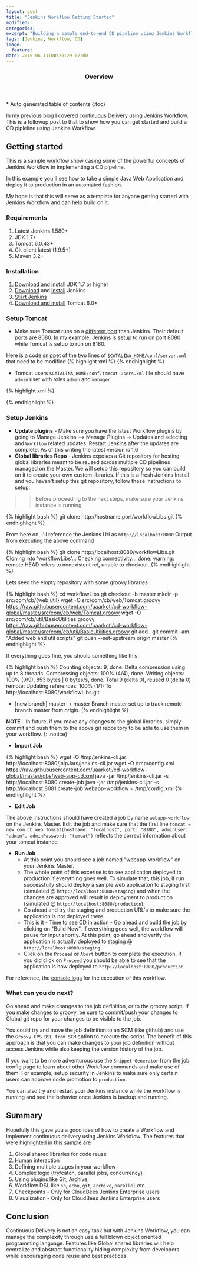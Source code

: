 ```yaml
---
layout: post
title: "Jenkins Workflow Getting Started"
modified:
categories:
excerpt: "Building a sample end-to-end CD pipeline using Jenkins Workflow"
tags: [Jenkins, Workflow, CD]
image:
  feature:
date: 2015-06-11T00:39:29-07:00
---
```

<section id="table-of-contents" class="toc">
  <header>
    <h3>Overview</h3>
  </header>
<div id="drawer" markdown="1">
*  Auto generated table of contents
{:toc}
</div>
</section><!-- /#table-of-contents -->

In my previous [blog](http://udaypal.com/2015-04-08-continuous-delivery-using-jenkins-workflow/) I covered continuous Delivery using Jenkins Workflow. This is a followup post to that to show how you can get started and build a CD pipleline using Jenkins Workflow.

## Getting started

This is a sample workflow show casing some of the powerful concepts of Jenkins Workflow in implementing a CD pipeline.

In this example you'll see how to take a simple Java Web Application and deploy it to production in an automated fashion.

My hope is that this will serve as a template for anyone getting started with Jenkins Workflow and can help build on it.

### Requirements

1. Latest Jenkins 1.580+
2. JDK 1.7+
3. Tomcat 6.0.43+
4. Git client latest (1.9.5+)
5. Maven 3.2+

### Installation

1. [Download and install](http://www.oracle.com/technetwork/java/javase/downloads/index.html) JDK 1.7 or higher
2. [Download](https://jenkins-ci.org/) and [install](https://wiki.jenkins-ci.org/display/JENKINS/Installing+Jenkins) Jenkins
3. [Start Jenkins](https://wiki.jenkins-ci.org/display/JENKINS/Starting+and+Accessing+Jenkins)
4. [Download and install](https://tomcat.apache.org/download-60.cgi) Tomcat 6.0+

### Setup Tomcat

- Make sure Tomcat runs on a [different port](http://www.mkyong.com/tomcat/how-to-change-tomcat-default-port/) than Jenkins. Their default ports are 8080. In my example, Jenkins is setup to run on port 8080 while Tomcat is setup to run on 8180.

Here is a code snippet of the two lines of `$CATALINA_HOME/conf/server.xml` that need to be modified
{% highlight xml %}
<Connector port="8180" protocol="HTTP/1.1"
           connectionTimeout="20000"
           redirectPort="8443" />
<Connector port="8109" protocol="AJP/1.3" redirectPort="8443" />
{% endhighlight %}

- Tomcat users `$CATALINA_HOME/conf/tomcat-users.xml` file should have `admin` user with roles `admin` and `manager`

{% highlight xml %}
<?xml version='1.0' encoding='utf-8'?>
<tomcat-users>
  <role rolename="tomcat"/>
  <role rolename="role1"/>
  <role rolename="admin"/>
  <role rolename="manager"/>
  <user username="tomcat" password="tomcat" roles="tomcat"/>
  <user username="admin" password="tomcat" roles="admin,manager"/>
</tomcat-users>
{% endhighlight %}

### Setup Jenkins

- **Update plugins** - Make sure you have the latest Workflow plugins by going to Manage Jenkins --> Manage Plugins -> Updates and selecting and `Workflow` related updates. Restart Jenkins after the updates are complete. As of this writing the latest version is 1.6
- **Global libraries Repo** - Jenkins exposes a Git repository for hosting global libraries meant to be reused across multiple CD pipelines managed on the Master. We will setup this repository so you can build on it to create your own custom libraries. If this is a fresh Jenkins Install and you haven't setup this git repository, follow these instructions to setup.

>> Before proceeding to the next steps, make sure your Jenkins instance is running


{% highlight bash %}
git clone http://hostname:port/workflowLibs.git
{% endhighlight %}

From here on, I'll reference the Jenkins Url as `http://localhost:8080`
Output from executing the above command

{% highlight bash %}
git clone http://localhost:8080/workflowLibs.git
Cloning into 'workflowLibs'...
Checking connectivity... done.
warning: remote HEAD refers to nonexistent ref, unable to checkout.
{% endhighlight %}

Lets seed the empty repository with some groovy libraries

{% highlight bash %}
cd workflowLibs
git checkout -b master
mkdir -p src/com/cb/{web,util}
wget -O src/com/cb/web/Tomcat.groovy https://raw.githubusercontent.com/uaarkoti/cd-workflow-global/master/src/com/cb/web/Tomcat.groovy
wget -O src/com/cb/util/BasicUtilities.groovy https://raw.githubusercontent.com/uaarkoti/cd-workflow-global/master/src/com/cb/util/BasicUtilities.groovy
git add .
git commit -am "Added web and util scripts"
git push --set-upstream origin master
{% endhighlight %}

If everything goes fine, you should something like this

{% highlight bash %}
Counting objects: 9, done.
Delta compression using up to 8 threads.
Compressing objects: 100% (4/4), done.
Writing objects: 100% (9/9), 853 bytes | 0 bytes/s, done.
Total 9 (delta 0), reused 0 (delta 0)
remote: Updating references: 100% (1/1)
To http://localhost:8080/workflowLibs.git
 * [new branch]      master -> master
Branch master set up to track remote branch master from origin.
{% endhighlight %}

**NOTE** - In future, if you make any changes to the global libraries, simply commit and push them to the above git repository to be able to use them in your workflow.
{: .notice}

- **Import Job**

{% highlight bash %}
wget -O /tmp/jenkins-cli.jar http://localhost:8080/jnlpJars/jenkins-cli.jar
wget -O /tmp/config.xml https://raw.githubusercontent.com/uaarkoti/cd-workflow-global/master/jobs/web-app-cd.xml
java -jar /tmp/jenkins-cli.jar -s http://localhost:8080 create-job
java -jar /tmp/jenkins-cli.jar -s http://localhost:8081 create-job webapp-workflow < /tmp/config.xml
{% endhighlight %}

- **Edit Job**

The above instructions should have created a job by name `webapp-workflow` on the Jenkins Master. Edit the job and make sure that the first line `tomcat = new com.cb.web.Tomcat(hostname: "localhost", port: "8180", adminUser: "admin", adminPassword: "tomcat")` reflects the correct information about your tomcat instance.

- **Run Job**
  - At this point you should see a job named "webapp-workflow" on your Jenkins Master.
  - The whole point of this excerise is to see application deployed to production if everything goes well. To simulate that, this job, if run successfully should deploy a sample web applicaiton to staging first (simulated @ `http://localhost:8080/staging`) and when the changes are approved will result in deployment to production (simulated @ `http://localhost:8080/production`).
  - Go ahead and try the staging and production URL's to make sure the application is not deployed there.
  - This is it - Time to see CD in action - Go ahead and build the job by clicking on "Build Now". If everything goes well, the workflow will pause for input shortly. At this point, go ahead and verify the application is actually deployed to staging @ `http://localhost:8080/staging`
  - Click on the `Proceed` or `Abort` button to complete the execution. If you did click on `Proceed` you should be able to see that the application is how deployed to `http://localhost:8080/production`

For reference, the [console logs](https://gist.github.com/uaarkoti/2fe83745d361a261a387) for the execution of this workflow.

### What can you do next?

Go ahead and make changes to the job definition, or to the groovy script. If you make changes to groovy, be sure to commit/push your changes to Global git repo for your changes to be visible to the job.

You could try and move the job definition to an SCM (like github) and use the `Groovy CPS DSL from SCM` option to execute the script. The benefit of this approach is that you can make changes to your job definition without access Jenkins while also keeping the version history of the job.

If you want to be more adventurous use the `Snippet Generator` from the job config page to learn about other Workflow commands and make use of them. For example, setup security in Jenkins to make sure only certain users can approve code promotion to `production`.

You can also try and restart your Jenkins instance while the workflow is running and see the behavior once Jenkins is backup and running.

## Summary

Hopefully this gave you a good idea of how to create a Workflow and implement continuous delivery using Jenkins Workflow. The features that were highlighted in this sample are

1. Global shared libraries for code reuse
2. Human interaction
3. Defining multiple stages in your workflow
4. Complex logic (try/catch, parallel jobs, concurrency)
5. Using plugins like Git, Archive,
6. Workflow DSL like `sh`, `echo`, `git`, `archive`, `parallel` etc...
7. Checkpoints - Only for CloudBees Jenkins Enterprise users
8. Visualization - Only for CloudBees Jenkins Enterprise users

## Conclusion

Continuous Delivery is not an easy task but with Jenkins Workflow, you can manage the complexity through use a full blown object oriented programming language. Features like Global shared libraries will help centralize and abstract functionality hiding complexity from developers while encouraging code reuse and best practices.
